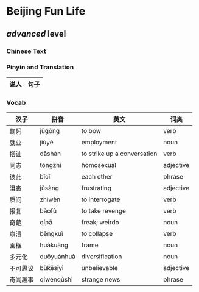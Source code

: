 # Beijing Fun Life
## *advanced* level

### Chinese Text


### Pinyin and Translation
|说人|句子|
|----|----|
### Vocab
|汉子|拼音|英文|词类|
|----|----|----|----|
|鞠躬|jūgōng|to bow|verb|
|就业|jiùyè|employment|noun|
|搭讪|dāshàn|to strike up a conversation|verb|
|同志|tóngzhì|homosexual|adjective|
|彼此|bǐcǐ|each other|phrase|
|沮丧|jǔsàng|frustrating|adjective|
|质问|zhìwèn|to interrogate|verb|
|报复|bàofù|to take revenge|verb|
|奇葩|qípā|freak; weirdo|noun|
|崩溃|bēngkuì|to collapse|verb|
|画框|huàkuàng|frame|noun|
|多元化|duōyuánhuà|diversification|noun|
|不可思议|bùkěsīyì|unbelievable|adjective|
|奇闻趣事|qíwénqùshì|strange news|phrase|